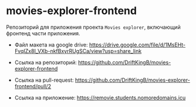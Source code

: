# movies-explorer-frontend

Репозиторий для приложения проекта `Movies explorer`, включающий фронтенд части приложения.
  
* Файл макета на google drive: https://drive.google.com/file/d/1MsEHt-FvqIZx8I_VXb-nkfBxyrRUgSCa/view?usp=share_link

* Ссылка на репозиторий: https://github.com/DriftKingB/movies-explorer-frontend

* Ссылка на pull-request: https://github.com/DriftKingB/movies-explorer-frontend/pull/2

* Ссылка на приложение: https://removie.students.nomoredomains.icu
